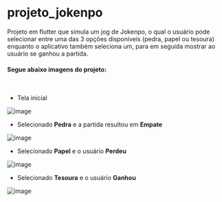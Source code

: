 # projeto_jokenpo

Projeto em flutter que simula um jog de Jokenpo, o qual o usuário pode selecionar entre uma das 3 opções disponíveis (pedra, papel ou tesoura) enquanto o aplicativo também seleciona um, para em seguida mostrar ao usuário se ganhou a partida.

<h4>Segue abaixo imagens do projeto:</h4>

<br>

- Tela inicial

![image](https://github.com/Wesley-Dutra/Projeto_jokenpo/assets/72281650/586aa3b6-4a5b-4e96-89f6-058545982a1f)

- Selecionado **Pedra** e a partida resultou em **Empate**

![image](https://github.com/Wesley-Dutra/Projeto_jokenpo/assets/72281650/c213e582-c367-49d8-a621-dff720048354)

- Selecionado **Papel** e o usuário **Perdeu**

![image](https://github.com/Wesley-Dutra/Projeto_jokenpo/assets/72281650/2006a605-a4b5-453d-be8d-c77dad7ad9f0)

- Selecionado **Tesoura** e o usuário **Ganhou**

![image](https://github.com/Wesley-Dutra/Projeto_jokenpo/assets/72281650/c9c93a8c-6869-4e02-afc0-c8f3d32425bc)
